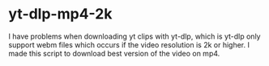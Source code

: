 # yt-dlp-mp4-2k
I have problems when downloading yt clips with yt-dlp, which is yt-dlp only support webm files which occurs if the video resolution is 2k or higher. I made this script to download best version of the video on mp4.
